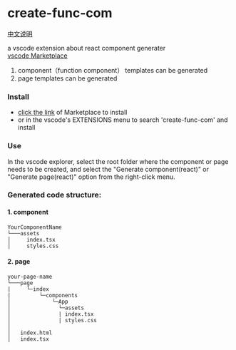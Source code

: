 # create-func-com

[中文说明](https://github.com/6653302wy/create-func-com-vscode/blob/master/README.cn.md)

a vscode extension about react component generater  
[vscode Marketplace](https://marketplace.visualstudio.com/items?itemName=wanpp.create-func-com)

1. component（function component） templates can be generated
2. page templates can be generated

### Install

- [click the link](https://marketplace.visualstudio.com/items?itemName=wanpp.create-func-com) of Marketplace to install
- or in the vscode's EXTENSIONS menu to search 'create-func-com' and install

### Use

In the vscode explorer, select the root folder where the component or page needs to be created, and select the "Generate component(react)" or "Generate page(react)" option from the right-click menu.

### Generated code structure:

#### 1. component

```
YourComponentName
└───assets
│     index.tsx
│     styles.css
```

#### 2. page

```
your-page-name
└───page
|     └─index
|         └─components
│             └─App
│               └─assets
│               | index.tsx
│               | styles.css
│
│   index.html
│   index.tsx
```
